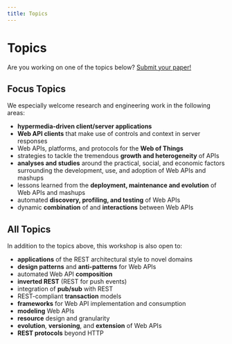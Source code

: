 ```yaml
---
title: Topics
---
```

# Topics

Are you working on one of the topics below?
[Submit your paper!](/call-for-papers/)

## Focus Topics
We especially welcome research and engineering work in the following areas:

- **hypermedia-driven client/server applications**
- **Web API clients** that make use of controls and context in server responses
- Web APIs, platforms, and protocols for the **Web of Things**
- strategies to tackle the tremendous **growth and heterogeneity** of APIs
- **analyses and studies** around the practical, social, and economic factors surrounding the development, use, and adoption of Web APIs and mashups
- lessons learned from the **deployment, maintenance and evolution** of Web APIs and mashups
- automated **discovery, profiling, and testing** of Web APIs
- dynamic **combination** of and **interactions** between Web APIs

## All Topics
In addition to the topics above, this workshop is also open to:

- **applications** of the REST architectural style to novel domains
- **design patterns** and **anti-patterns** for Web APIs
- automated Web API **composition**
- **inverted REST** (REST for push events)
- integration of **pub/sub** with REST
- REST-compliant **transaction** models
- **frameworks** for Web API implementation and consumption
- **modeling** Web APIs
- **resource** design and granularity
- **evolution**, **versioning**, and **extension** of Web APIs
- **REST protocols** beyond HTTP
